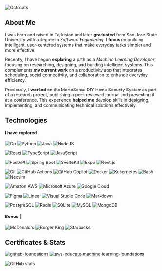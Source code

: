 <!-- https://github.com/github -->

![Octocats](https://github.com/shohinsan/shohinsan/assets/22685770/7fc375d0-ce33-472f-afbd-503f27efaab7)

## About Me 

I was born and raised in Tajikistan and later **graduated** from San Jose State University with a degree in _Software Engineering_. I **focus** on building intelligent, user-centered systems that make everyday tasks simpler and more effective.    

Recently, I have begun **exploring** a path as a _Machine Learning Developer_, focusing on researching, designing, and building intelligent systems. This complements **my current work** on a productivity app that integrates scheduling, social connectivity, and collaboration to enhance everyday efficiency. 

Previously, **I worked** on the MorteSense DIY Home Security System as part of a research project, publishing a peer-reviewed journal and presenting it at a conference. This experience **helped me** develop skills in designing, implementing, and communicating technical solutions effectively.

## Technologies

<!-- https://badges.pages.dev/?q=FastApi -->
#### I have explored
![Go](https://img.shields.io/badge/Go-00ADD8?logo=go&logoColor=fff&style=flat)
![Python](https://img.shields.io/badge/Python-3776AB?logo=python&logoColor=fff&style=flat)
![Java](https://img.shields.io/badge/Java-%23ED8B00.svg?logo=openjdk&logoColor=white&style=flat)
![NodeJS](https://img.shields.io/badge/Node.js-6DA55F?logo=node.js&logoColor=white&style=flat)

![React](https://img.shields.io/badge/React-%2320232a.svg?logo=react&logoColor=%2361DAFB&style=flat)
![TypeScript](https://img.shields.io/badge/TypeScript-3178C6?logo=typescript&logoColor=fff&style=flat)
![JavaScript](https://img.shields.io/badge/JavaScript-F7DF1E?logo=javascript&logoColor=000&style=flat)

![FastAPI](https://img.shields.io/badge/FastAPI-009688?logo=fastapi&logoColor=fff&style=flat)
![Spring Boot](https://img.shields.io/badge/Spring%20Boot-6DB33F?logo=springboot&logoColor=fff&style=flat)
![SvelteKit](https://img.shields.io/badge/SvelteKit-%23f1413d.svg?logo=svelte&logoColor=white&style=flat)
![Expo](https://img.shields.io/badge/Expo-000020?logo=expo&logoColor=fff&style=flat)
![Next.js](https://img.shields.io/badge/Next.js-000?logo=nextdotjs&logoColor=fff&style=flat)

![Git](https://img.shields.io/badge/Git-F05032?logo=git&logoColor=fff&style=flat)
![GitHub Actions](https://img.shields.io/badge/GitHub%20Actions-2088FF?logo=githubactions&logoColor=fff&style=flat)
![GitHub Copilot](https://img.shields.io/badge/GitHub%20Copilot-000?logo=githubcopilot&logoColor=fff&style=flat)
![Docker](https://img.shields.io/badge/Docker-2496ED?logo=docker&logoColor=fff&style=flat)
![Kubernetes](https://img.shields.io/badge/Kubernetes-326CE5?logo=kubernetes&logoColor=fff&style=flat)
![Bash](https://img.shields.io/badge/Bash-4EAA25?logo=gnubash&logoColor=fff&style=flat)
![Neovim](https://img.shields.io/badge/Neovim-57A143?logo=neovim&logoColor=fff&style=flat)

![Amazon AWS](https://img.shields.io/badge/Amazon%20AWS-232F3E?logo=amazonaws&logoColor=fff&style=flat)
![Microsoft Azure](https://img.shields.io/badge/Microsoft%20Azure-0078D4?logo=microsoftazure&logoColor=fff&style=flat)
![Google Cloud](https://img.shields.io/badge/Google%20Cloud-4285F4?logo=googlecloud&logoColor=fff&style=flat)

![Figma](https://img.shields.io/badge/Figma-F24E1E?logo=figma&logoColor=white&style=flat)
![Linear](https://img.shields.io/badge/Linear-5E6AD2?logo=linear&logoColor=fff&style=flat)
![Visual Studio Code](https://custom-icon-badges.demolab.com/badge/Visual%20Studio%20Code-0078d7.svg?logo=vsc&logoColor=white&style=flat)
![Markdown](https://img.shields.io/badge/Markdown-%23000000.svg?logo=markdown&logoColor=white&style=flat)

![PostgreSQL](https://img.shields.io/badge/PostgreSQL-4169E1?logo=postgresql&logoColor=fff&style=flat)
![Redis](https://img.shields.io/badge/Redis-%23DD0031.svg?logo=redis&logoColor=white&style=flat)
![SQLite](https://img.shields.io/badge/SQLite-003B57?logo=sqlite&logoColor=fff&style=flat)
![MySQL](https://img.shields.io/badge/MySQL-4479A1?logo=mysql&logoColor=fff&style=flat)
![MongoDB](https://img.shields.io/badge/MongoDB-47A248?logo=mongodb&logoColor=fff&style=flat)

#### Bonus 🍕

![McDonald's](https://img.shields.io/badge/McDonald's-FBC817?logo=mcdonalds&logoColor=000&style=flat)
![Burger King](https://img.shields.io/badge/Burger%20King-D62300?logo=burgerking&logoColor=fff&style=flat)
![Starbucks](https://img.shields.io/badge/Starbucks-006241?logo=starbucks&logoColor=fff&style=flat)

## Certificates & Stats

[![github-foundations](https://github.com/user-attachments/assets/4e4e990e-b468-4d92-8d30-5c6e4a60392c)](https://www.credly.com/badges/ed566a74-72ac-4fe7-b1b8-c2f0a80914f4/public_url)
[![aws-educate-machine-learning-foundations](https://github.com/user-attachments/assets/82e0a129-015d-4b8e-a58a-44e27ae56607)](https://www.credly.com/badges/e34ffd66-0b25-40c3-92ad-9212acd52f2a/public_url)

<!-- 
## Projects
* Key
  - MorteSense
  - Starbucks
* Side 
  - iFarmo
  - GinGonic
  - SaleSphereAPI
  - BookUp
  - ...
-->

![GitHub stats](https://github-readme-stats.vercel.app/api?username=shohinsan&show_icons=true)
